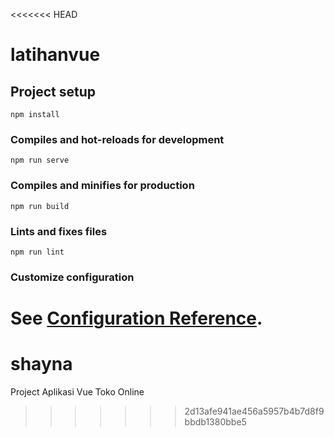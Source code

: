 <<<<<<< HEAD
# latihanvue

## Project setup
```
npm install
```

### Compiles and hot-reloads for development
```
npm run serve
```

### Compiles and minifies for production
```
npm run build
```

### Lints and fixes files
```
npm run lint
```

### Customize configuration
See [Configuration Reference](https://cli.vuejs.org/config/).
=======
# shayna
Project Aplikasi Vue Toko Online
>>>>>>> 2d13afe941ae456a5957b4b7d8f9bbdb1380bbe5
